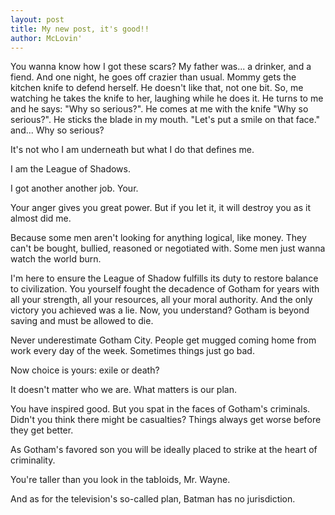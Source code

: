 ```yaml
---
layout: post
title: My new post, it's good!!
author: McLovin'
---
```


You wanna know how I got these scars? My father was... a drinker, and a fiend. And one night, he goes off crazier than usual. Mommy gets the kitchen knife to defend herself. He doesn't like that, not one bit. So, me watching he takes the knife to her, laughing while he does it. He turns to me and he says: "Why so serious?". He comes at me with the knife "Why so serious?". He sticks the blade in my mouth. "Let's put a smile on that face." and... Why so serious?

It's not who I am underneath but what I do that defines me.

I am the League of Shadows.

I got another another job. Your.

Your anger gives you great power. But if you Iet it, it will destroy you as it almost did me.

Because some men aren't looking for anything logical, like money. They can't be bought, bullied, reasoned or negotiated with. Some men just wanna watch the world burn.

I'm here to ensure the League of Shadow fulfills its duty to restore balance to civilization. You yourself fought the decadence of Gotham for years with all your strength, all your resources, all your moral authority. And the only victory you achieved was a lie. Now, you understand? Gotham is beyond saving and must be allowed to die.

Never underestimate Gotham City. People get mugged coming home from work every day of the week. Sometimes things just go bad.

Now choice is yours: exile or death?

It doesn't matter who we are. What matters is our plan.

You have inspired good. But you spat in the faces of Gotham's criminals. Didn't you think there might be casualties? Things always get worse before they get better.

As Gotham's favored son you will be ideally placed to strike at the heart of criminality.

You're taller than you look in the tabIoids, Mr. Wayne.

And as for the television's so-called plan, Batman has no jurisdiction.

